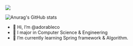 <a href="https://goodcodebetter.tistory.com/" target="_blank"><img src="https://img.shields.io/badge/Tistory-fb6737?style=flat&logo=tistory&logoColor=ffffff"/></a>


 ![Anurag's GitHub stats](https://github-readme-stats.vercel.app/api?username=adorableco&show_icons=true&theme=radical)

- 👋 Hi, I’m @adorableco
- 👀 I major in Computer Science & Engineering
- 🌱 I’m currently learning Spring framework & Algorithm.


<!---
adorableco/adorableco is a ✨ special ✨ repository because its `README.md` (this file) appears on your GitHub profile.
You can click the Preview link to take a look at your changes.
--->
